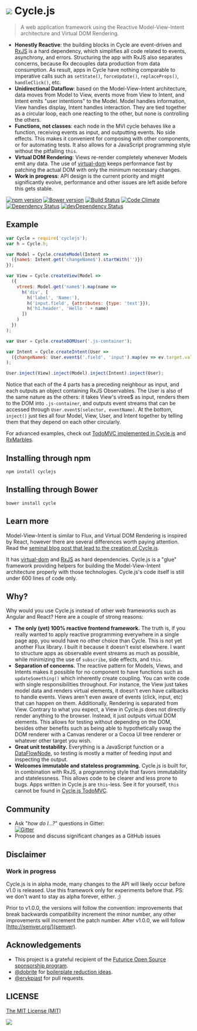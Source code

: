 <h1>
<img src="https://raw.github.com/staltz/cycle/master/logo.png" /> Cycle.js
</h1>

> A web application framework using the Reactive Model-View-Intent architecture and Virtual
DOM Rendering.

* **Honestly Reactive**: the building blocks in Cycle are event-driven and [RxJS](https://github.com/Reactive-Extensions/RxJS)
  is a hard dependency, which simplifies all code related to events, asynchrony, and
  errors. Structuring the app with RxJS also separates concerns, because Rx decouples
  data production from data consumption. As result, apps in Cycle have nothing comparable
  to imperative calls such as `setState()`, `forceUpdate()`, `replaceProps()`,
  `handleClick()`, etc.
* **Unidirectional Dataflow**: based on the Model-View-Intent architecture, data moves
  from Model to View, events move from View to Intent, and Intent emits "user intentions"
  to the Model. Model handles information, View handles display, Intent handles interaction.
  They are tied together as a circular loop, each one reacting to the other, but none is
  controlling the others.
* **Functions, not classes**: each node in the MVI cycle behaves like a function,
  receiving events as input, and outputting events. No side effects. This makes it
  convenient for composing with other components, or for automating tests. It also allows
  for a JavaScript programming style without the pitfalling `this`.
* **Virtual DOM Rendering**: Views re-render completely whenever Models emit any data.
  The use of [virtual-dom](https://github.com/Matt-Esch/virtual-dom) keeps performance
  fast by patching the actual DOM with only the minimum necessary changes.
* **Work in progress**: API design is the current priority and might significantly evolve,
  performance and other issues are left aside before this gets stable.

[![npm version](https://badge.fury.io/js/cyclejs.svg)](http://badge.fury.io/js/cyclejs)
[![Bower version](https://badge.fury.io/bo/cycle.svg)](http://badge.fury.io/bo/cycle)
[![Build Status](https://travis-ci.org/staltz/cycle.svg?branch=master)](https://travis-ci.org/staltz/cycle)
[![Code Climate](https://codeclimate.com/github/staltz/cycle/badges/gpa.svg)](https://codeclimate.com/github/staltz/cycle)
[![Dependency Status](https://david-dm.org/staltz/cycle.svg)](https://david-dm.org/staltz/cycle)
[![devDependency Status](https://david-dm.org/staltz/cycle/dev-status.svg)](https://david-dm.org/staltz/cycle#info=devDependencies)

## Example

```javascript
var Cycle = require('cyclejs');
var h = Cycle.h;

var Model = Cycle.createModel(Intent =>
  ({name$: Intent.get('changeName$').startWith('')})
});

var View = Cycle.createView(Model =>
  ({
    vtree$: Model.get('name$').map(name =>
      h('div', [
        h('label', 'Name:'),
        h('input.field', {attributes: {type: 'text'}}),
        h('h1.header', 'Hello ' + name)
      ])
    )
  })
);

var User = Cycle.createDOMUser('.js-container');

var Intent = Cycle.createIntent(User =>
  ({changeName$: User.event$('.field', 'input').map(ev => ev.target.value)})
);

User.inject(View).inject(Model).inject(Intent).inject(User);
```

Notice that each of the 4 parts has a preceding neighbour as input, and each outputs
an object containing RxJS Observables. The User is also of the same nature as the others:
it takes View's vtree$ as input, renders them to the DOM into `.js-container`, and outputs
event streams that can be accessed through `User.event$(selector, eventName)`. At the
bottom, `inject()` just ties all four Model, View, User, and Intent together by telling
them that they depend on each other circularly.

For advanced examples, check out [TodoMVC implemented in Cycle.js](https://github.com/staltz/todomvc-cycle) and [RxMarbles](https://github.com/staltz/rxmarbles).

## Installing through npm

`npm install cyclejs`

## Installing through Bower

`bower install cycle`

## Learn more

Model-View-Intent is similar to Flux, and Virtual DOM Rendering is inspired by React,
however there are several differences worth paying attention. Read the [seminal blog post
that lead to the creation of Cycle.js](http://futurice.com/blog/reactive-mvc-and-the-virtual-dom).

It has [virtual-dom](https://github.com/Matt-Esch/virtual-dom) and [RxJS](https://github.com/Reactive-Extensions/RxJS)
as hard dependencies. Cycle.js is a "glue" framework providing helpers for building the
Model-View-Intent architecture properly with those technologies. Cycle.js's code itself is
still under 600 lines of code only.

## Why?

Why would you use Cycle.js instead of other web frameworks such as Angular and React? Here
are a couple of strong reasons:

- **The only (yet) 100% reactive frontend framework.** The truth is, if you really wanted
  to apply reactive programming everywhere in a single page app, you would have no other
  choice than Cycle. This is not yet another Flux library. I built it because it doesn't
  exist elsewhere. I want to structure apps as observable event streams as much as possible,
  while minimizing the use of `subscribe`, side effects, and `this`.
- **Separation of concerns.** The reactive pattern for Models, Views, and Intents makes it
  possible for no component to have functions such as `updateSomething()` which inherently
  create coupling. You can write code with single responsibilities throughout. For
  instance, the View just takes model data and renders virtual elements, it doesn't even
  have callbacks to handle events. Views aren't even aware of events (click, input, etc)
  that can happen on them. Additionally, Rendering is separated from View. Contrary
  to what you expect, a View in Cycle.js does not directly render anything to the browser.
  Instead, it just outputs virtual DOM elements. This allows for testing without depending
  on the DOM, besides other benefits such as being able to hypothetically swap the DOM
  renderer with a Canvas renderer or a Cocoa UI tree renderer or whatever other target 
  you wish.
- **Great unit testability.** Everything is a JavaScript function or a [DataFlowNode](https://github.com/staltz/cycle/blob/master/docs/data-flow-nodes.md),
  so testing is mostly a matter of feeding input and inspecting the output.
- **Welcomes immutable and stateless programming.** Cycle.js is built for, in
  combination with RxJS, a programming style that favors immutability and statelessness.
  This allows code to be clearer and less prone to bugs. Apps written in Cycle.js are
  `this`-less. See it for yourself, `this` cannot be found in [Cycle.js TodoMVC](https://github.com/staltz/todomvc-cycle/tree/master/js).

## Community

* Ask "_how do I...?_" questions in Gitter: <br />[![Gitter](https://badges.gitter.im/Join%20Chat.svg)](https://gitter.im/staltz/cycle?utm_source=badge&utm_medium=badge&utm_campaign=pr-badge&utm_content=badge)
* Propose and discuss significant changes as a GitHub issues

## Disclaimer

### Work in progress

Cycle.js is in alpha mode, many changes to the API will likely occur before v1.0 is released.
Use this framework only for experiments before that. PS: we don't want to stay as alpha
forever, either. ;)

Prior to v1.0.0, the versions will follow the convention: improvements that break backwards
compatibility increment the minor number, any other improvements will increment the patch
number. After v1.0.0, we will follow [http://semver.org/](semver).

## Acknowledgements

- This project is a grateful recipient of the [Futurice Open Source sponsorship program](http://futurice.com/blog/sponsoring-free-time-open-source-activities).
- [@dobrite](https://github.com/dobrite) for [boilerplate reduction ideas](https://github.com/staltz/cycle/issues/56).
- [@erykpiast](https://github.com/erykpiast) for pull requests.

## LICENSE

[The MIT License (MIT)](https://github.com/staltz/cycle/blob/master/LICENSE)

<img src="http://i.imgur.com/IDayYJM.png" />
